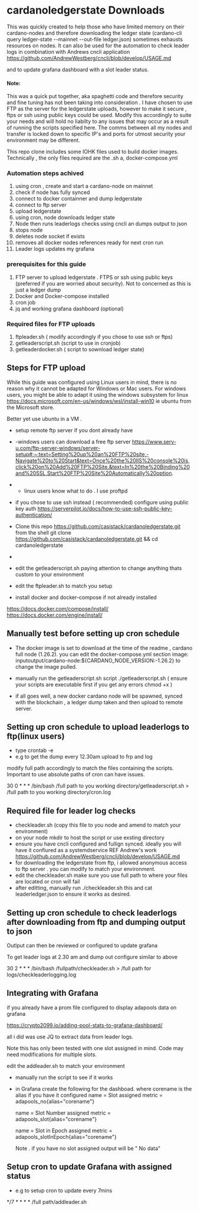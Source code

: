 # cardanoledgerstate Downloads
This was quickly created to help those who have limited memory on their cardano-nodes and therefore downloading the ledger state (cardano-cli query ledger-state --mainnet --out-file ledger.json) sometimes exhausts resources on nodes. 
It can also be used for the automation to check leader logs in combination with Andrews cncli application https://github.com/AndrewWestberg/cncli/blob/develop/USAGE.md

and to update grafana dashboard with a slot leader status.

#### Note: 
This was a quick put together, aka spaghetti code and therefore security and fine tuning has not been taking into consideration . 
I have chosen to use FTP as the server for the ledgerstate uploads, however to make it secure , ftps or ssh using public keys could be used. 
Modify this accordingly to suite your needs and will hold no liabilty to any issues that may occur as a result of running the scripts specified here.
The comms between all my nodes and transfer is locked down to specific IP's and ports for utmost security your environment may be different. 

This repo clone includes some IOHK files used to build docker images. Technically , the only files required are the .sh a, docker-compose.yml



### Automation steps achived

1. using cron , create and start a cardano-node on mainnet
2. check if node has fully synced
3. connect to docker containner and dump ledgerstate
4. connect to ftp server
5.  upload ledgerstate
6.  using cron, node downloads ledger state
7.  Node  then runs leaderlogs checks using cncli an dumps output to json
8.  stops node
9.  deletes node socket if exists
10.  removes all docker nodes references ready for next cron run
11.  Leader logs updates my grafana

### prerequisites for this guide

1. FTP server to upload ledgerstate . FTPS or ssh using public keys (preferred if you are worried about security). Not to concerned as this is just a ledger dump
2. Docker and Docker-compose installed
3. cron job
4. jq and working grafana dashboard (optional)

### Required files for FTP uploads

1. ftpleader.sh ( modify accordingly if you chose to use ssh or ftps) 
2. getleaderscript.sh (script to use in cronjob)
3. getleaderdocker.sh ( script to sownload ledger state) 
 

## Steps for FTP upload

While this guide was configured using Linux users in mind, there is no reason why it cannot be adapted for Windows or Mac users.
For windows users, you might be able to adapt it using the windows subsystem for linux https://docs.microsoft.com/en-us/windows/wsl/install-win10
ie ubuntu from the Microsoft store. 

Better yet use ubuntu in a VM .

- setup remote ftp server if you dont already have
- -windows users can download a free ftp server https://www.serv-u.com/ftp-server-windows/server-setup#:~:text=Setting%20up%20an%20FTP%20site,-Navigate%20to%20Start&text=Once%20the%20IIS%20console%20is,click%20on%20Add%20FTP%20Site.&text=In%20the%20Binding%20and%20SSL,Start%20FTP%20Site%20Automatically%20option.
- - linux users know what to do . I use proftpd
- if you chose to use ssh instead ( recommended) configure using public key auth 
 https://serverpilot.io/docs/how-to-use-ssh-public-key-authentication/
 
 - Clone this repo https://github.com/casistack/cardanoledgerstate.git from the shell 
 git clone  https://github.com/casistack/cardanoledgerstate.git && cd cardanoledgerstate
 - 
 
 - edit the getleaderscript.sh paying attention to change anything  thats custom to your environment
 - edit the ftpleader.sh to match you setup
 - install docker and docker-compose if not already installed
 
 https://docs.docker.com/compose/install/
 https://docs.docker.com/engine/install/
 
 

## Manually test before setting up cron schedule

- The docker image is set to download at the time of the readme , cardano full node (1.26.2). you can edit the docker-compose.yml section 
 image: inputoutput/cardano-node:${CARDANO_NODE_VERSION:-1.26.2} to change the image pulled.
 
 - manually run the getleaderscript.sh script ./getleaderscript.sh  ( ensure your scripts are executable first if you get any errors chmod +x )
 - if all goes well, a new docker cardano node will be spawned, synced with the blockchain , a ledger dump taken and then upload to remote server.

## Setting up cron schedule to upload leaderlogs to ftp(linux users)

- type crontab -e
- e.g to get the dump every 12.30am upload to frp and log

modify full path accordingly to match the files containing the scripts. Important to use absolute paths of cron can have issues. 


30 0 * * * /bin/bash /full path to you working directory/getleaderscript.sh > /full path to you working directory/cron.log


## Required file for leader log checks

- checkleader.sh   (copy this file to you node and amend to match your environment)
- on your node mkdir to host the script or use exsting directory
- ensure you have cncli configured and fullign synced. ideally you will have it confiured as a systemdservice 
REF Andrew's work https://github.com/AndrewWestberg/cncli/blob/develop/USAGE.md
- for downloading the ledgerstate from ftp, i allowed anonymous access to ftp server . you can modify to match your environment.
- edit the checkleader.sh  make sure you use full path to where your files are located or cron will fail
- after editting, manually run ./checkleader.sh this and cat leaderledger.json to ensure it works as desired.

## Setting up cron schedule to check leaderlogs after downloading from ftp and dumping output to json

Outlput can then be reviewed or configured to update grafana

To get leader logs at 2.30 am and dump out configure similar to above

30 2 * * * /bin/bash /fullpath/checkleader.sh > /full path for logs/checkleaderlogging.log

## Integrating with Grafana

if you already have a prom file configured to display adapools data on grafana

https://crypto2099.io/adding-pool-stats-to-grafana-dashboard/

all i did was use JQ  to extract data from leader logs.

Note this has only been tested with one slot assigned in mind. Code may need modifications for multiple slots. 

edit the addleader.sh to match your environment

- manually run the script to see if it works
- in Grafana create the following for the dashboad. where corename is the alias if you have it configured
  name = Slot assigned
  metric = adapools_no{alias="corename"}
  
  name = Slot Number assigned
  metric = adapools_slot{alias="corename"}
  
  name = Slot in Epoch assigned
  metric = adapools_slotInEpoch{alias="corename"}
  
  Note . if you have no slot assigned output will  be " No data"
  
  
## Setup cron to update Grafana with assigned status

- e.g to setup cron to update every 7mins

*/7 * * * * /full path/addleader.sh








